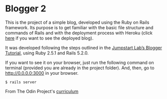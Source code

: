 # Blogger 2

This is the project of a simple blog, developed using the Ruby on Rails framework. Its purpose is to get familiar with the basic file structure and commands of Rails and with the deployment process with Heroku (click [here](https://warm-basin-63355.herokuapp.com/) if you want to see the deployed blog).

It was developed following the steps outlined in the [Jumpstart Lab’s Blogger Tutorial](http://tutorials.jumpstartlab.com/projects/blogger.html), using Ruby 2.5.1 and Rails 5.2.0.

If you want to see it on your browser, just run the following command on terminal (provided you are already in the project folder). And, then, go to http://0.0.0.0:3000 in your browser.

```
$ rails server
```

From The Odin Project's [curriculum](https://www.theodinproject.com/courses/web-development-101/lessons/ruby-on-rails)
